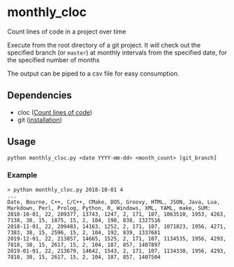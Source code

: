 # monthly_cloc
Count lines of code in a project over time

Execute from the root directory of a git project.  It will check out the specified branch (or `master`) at monthly intervals from the specified date, for the specified number of months

The output can be piped to a csv file for easy consumption.

## Dependencies

 * cloc ([Count lines of code](https://github.com/AlDanial/cloc/))
 * git ([installation](https://git-scm.com/downloads))

## Usage
`python monthly_cloc.py <date YYYY-mm-dd> <month_count> [git_branch]`

### Example
```
> python monthly_cloc.py 2018-10-01 4
...
Date, Bourne, C++, C/C++, CMake, DOS, Groovy, HTML, JSON, Java, Lua, Markdown, Perl, Prolog, Python, R, Windows, XML, YAML, make, SUM:
2018-10-01, 22, 209377, 13743, 1247, 2, 171, 107, 1063510, 1953, 4263, 7138, 38, 15, 1875, 15, 2, 104, 190, 838, 1327516
2018-11-01, 22, 209483, 14163, 1252, 2, 171, 107, 1071823, 1956, 4271, 7383, 38, 15, 2596, 15, 2, 104, 192, 839, 1337681
2019-12-01, 22, 213857, 14665, 1525, 2, 171, 107, 1134535, 1956, 4293, 7818, 38, 15, 2617, 15, 2, 104, 187, 857, 1407897
2019-01-01, 22, 213679, 14642, 1543, 2, 171, 107, 1134330, 1956, 4293, 7818, 38, 15, 2617, 15, 2, 104, 187, 857, 1407504
```
